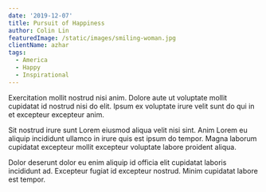 ```yaml
---
date: '2019-12-07'
title: Pursuit of Happiness
author: Colin Lin
featuredImage: /static/images/smiling-woman.jpg
clientName: azhar
tags:
  - America
  - Happy
  - Inspirational
---
```

Exercitation mollit nostrud nisi anim. Dolore aute ut voluptate mollit cupidatat id nostrud nisi do elit. Ipsum ex voluptate irure velit sunt do qui in et excepteur excepteur anim.

Sit nostrud irure sunt Lorem eiusmod aliqua velit nisi sint. Anim Lorem eu aliquip incididunt ullamco in irure quis est ipsum do tempor. Magna laborum cupidatat excepteur mollit excepteur voluptate labore proident aliqua.

Dolor deserunt dolor eu enim aliquip id officia elit cupidatat laboris incididunt ad. Excepteur fugiat id excepteur nostrud. Minim cupidatat labore est tempor.
